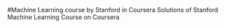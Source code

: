 #Machine Learning course by Stanford in Coursera
Solutions of Stanford Machine Learning Course on Coursera
